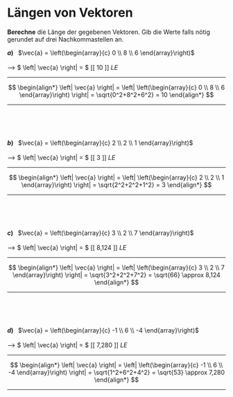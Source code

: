 <!--
version:  0.0.1

language: de

@style
main > *:not(:last-child) {
  margin-bottom: 3rem;
}

input {
    text-align: center;
}

.flex-container {
    display: flex;
    flex-wrap: wrap;
    align-items: stretch;
    gap: 20px;
}

.flex-child {
    flex: 1;
    min-width: 350px;
    margin-right: 20px;
}

@media (max-width: 400px) {
    .flex-child {
        flex: 100%;
        margin-right: 0;
    }
}
@end

formula: \carry   \textcolor{red}{\scriptsize #1}
formula: \digit   \rlap{\carry{#1}}\phantom{#2}#2
formula: \permil  \text{‰}

import: https://raw.githubusercontent.com/LiaTemplates/Tikz-Jax/main/README.md

script: https://cdn.jsdelivr.net/gh/LiaTemplates/Tikz-Jax@main/dist/index.js


tags: Vektoren, Abstand, negative Zahlen, Wurzeln, Dezimalzahlen, Potenzen, Runden, leicht, sehr niedrig, Berechne

comment: Wie lang ist dieser Vektor?

author: Martin Lommatzsch

-->




# Längen von Vektoren


**Berechne** die Länge der gegebenen Vektoren. Gib die Werte falls nötig gerundet auf drei Nachkommastellen an.
<br>

<section class="flex-container">
<div class="flex-child">

__$a)\;\;$__ $\vec{a} = \left(\begin{array}{c} 0 \\ 8 \\ 6 \end{array}\right)$  \
<br>
--> $ \left| \vec{a} \right| = $ [[   10   ]] $LE$
***************
$$
 \begin{align*}
  \left| \vec{a} \right| = \left| \left(\begin{array}{c} 0 \\ 8 \\ 6 \end{array}\right) \right| = \sqrt{0^2+8^2+6^2} = 10
 \end{align*}
$$
***************
<br>
<br>
<br>
</div>
<div class="flex-child">

__$b)\;\;$__ $\vec{a} = \left(\begin{array}{c} 2 \\ 2 \\ 1 \end{array}\right)$  \
<br>
--> $ \left| \vec{a} \right| = $ [[  3    ]] $LE$
***************
$$
 \begin{align*}
  \left| \vec{a} \right| = \left| \left(\begin{array}{c} 2 \\ 2 \\ 1 \end{array}\right) \right| = \sqrt{2^2+2^2+1^2} = 3
 \end{align*}
$$
***************
<br>
<br>
<br>
</div>
<div class="flex-child">

__$c)\;\;$__ $\vec{a} = \left(\begin{array}{c} 3 \\ 2 \\ 7 \end{array}\right)$  \
<br>
--> $ \left| \vec{a} \right| = $ [[  8,124  ]] $LE$
***************
$$
 \begin{align*}
  \left| \vec{a} \right| = \left| \left(\begin{array}{c} 3 \\ 2 \\ 7 \end{array}\right) \right| = \sqrt{3^2+2^2+7^2} = \sqrt{66} \approx 8,124
 \end{align*}
$$
***************
<br>
<br>
<br>
</div>
<div class="flex-child">

__$d)\;\;$__ $\vec{a} = \left(\begin{array}{c} -1 \\ 6 \\ -4 \end{array}\right)$  \
<br>
--> $ \left| \vec{a} \right| = $ [[  7,280  ]] $LE$
***************
$$
 \begin{align*}
  \left| \vec{a} \right| = \left| \left(\begin{array}{c} -1 \\ 6 \\ -4 \end{array}\right) \right| = \sqrt{1^2+6^2+4^2} = \sqrt{53} \approx 7,280
 \end{align*}
$$
***************
<br>
<br>
<br>
</div>
</section>


<br>
<br>
<br>
<br>
<br>
<br>